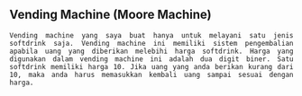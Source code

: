 ## Vending Machine (Moore Machine)

<p align="justify"><code>Vending machine yang saya buat hanya untuk melayani satu jenis softdrink saja. Vending machine ini memiliki sistem pengembalian apabila uang yang diberikan melebihi harga softdrink. Harga yang digunakan dalam vending machine ini adalah dua digit biner. Satu softdrink memiliki harga 10. Jika uang yang anda berikan kurang dari 10, maka anda harus memasukkan kembali uang sampai sesuai dengan harga. </code></p>
